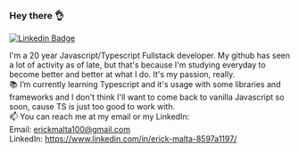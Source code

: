 ### Hey there 👌

[![Linkedin Badge](https://img.shields.io/badge/-ErickMalta-blue?style=flat-square&logo=Linkedin&logoColor=white&link=https://www.linkedin.com/in/erick-malta-8597a1197/)](https://www.linkedin.com/in/erick-malta-8597a1197/)

I'm a 20 year Javascript/Typescript Fullstack developer. My github has seen a lot of activity as of late, but that's because I'm studying everyday to become better and better at what I do. It's my passion, really.
<br>
📚 I’m currently learning Typescript and it's usage with some libraries and frameworks and I don't think I'll want to come back to vanilla Javascript so soon, cause TS is just too good to work with.
<br>
📫 You can reach me at my email or my LinkedIn:
<br>
Email: erickmalta100@gmail.com <br>
LinkedIn: https://www.linkedin.com/in/erick-malta-8597a1197/
